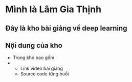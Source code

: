 # Mình là Lâm Gia Thịnh

## Đây là kho bài giảng về deep learning 
## Nội dung của kho
* Trong kho bao gồm 
* <ul>
    <li> Link video bài giảng
    <li> Source code từng buổi 
  </ul>
